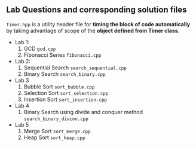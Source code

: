 ## Lab Questions and corresponding solution files

`Timer.hpp` is a utility header file for __timing the block of code automatically__ by taking 
advantage of scope of the __object defined from Timer class__.

* Lab 1:
    1. GCD  `gcd.cpp`
    2. Fibonacci Series `fibonacci.cpp`
* Lab 2:
    1. Sequential Search    `search_sequential.cpp`
    2. Binary Search    `search_binary.cpp`
* Lab 3
    1. Bubble Sort  `sort_bubble.cpp`
    2. Selection Sort  `sort_selection.cpp`
    3. Insertion Sort  `sort_insertion.cpp`
* Lab 4
    1. Binary Search using divide and conquer method    `search_binary_divcon.cpp`
* Lab 5
    1. Merge Sort   `sort_merge.cpp`
    2. Heap Sort    `sort_heap.cpp`
